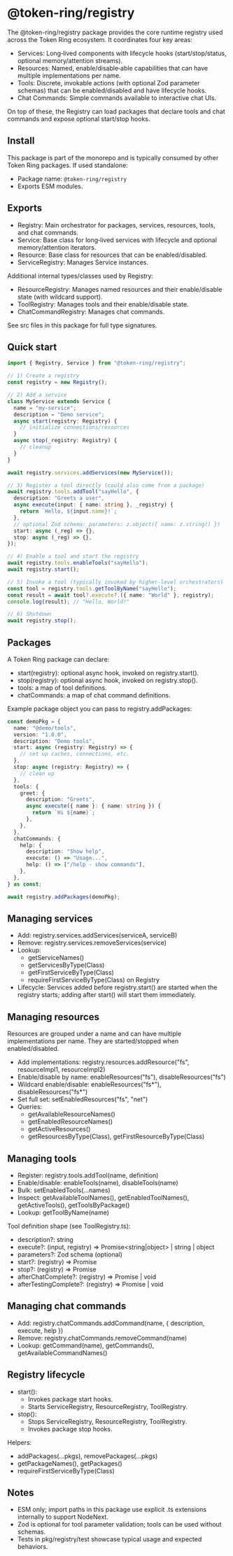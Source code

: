 # @token-ring/registry

The @token-ring/registry package provides the core runtime registry used across the Token Ring ecosystem. It coordinates four key areas:

- Services: Long‑lived components with lifecycle hooks (start/stop/status, optional memory/attention streams).
- Resources: Named, enable/disable‑able capabilities that can have multiple implementations per name.
- Tools: Discrete, invokable actions (with optional Zod parameter schemas) that can be enabled/disabled and have lifecycle hooks.
- Chat Commands: Simple commands available to interactive chat UIs.

On top of these, the Registry can load packages that declare tools and chat commands and expose optional start/stop hooks.

## Install

This package is part of the monorepo and is typically consumed by other Token Ring packages. If used standalone:

- Package name: `@token-ring/registry`
- Exports ESM modules.

## Exports

- Registry: Main orchestrator for packages, services, resources, tools, and chat commands.
- Service: Base class for long‑lived services with lifecycle and optional memory/attention iterators.
- Resource: Base class for resources that can be enabled/disabled.
- ServiceRegistry: Manages Service instances.

Additional internal types/classes used by Registry:
- ResourceRegistry: Manages named resources and their enable/disable state (with wildcard support).
- ToolRegistry: Manages tools and their enable/disable state.
- ChatCommandRegistry: Manages chat commands.

See src files in this package for full type signatures.

## Quick start

```ts
import { Registry, Service } from "@token-ring/registry";

// 1) Create a registry
const registry = new Registry();

// 2) Add a service
class MyService extends Service {
  name = "my-service";
  description = "Demo service";
  async start(registry: Registry) {
    // initialize connections/resources
  }
  async stop(_registry: Registry) {
    // cleanup
  }
}

await registry.services.addServices(new MyService());

// 3) Register a tool directly (could also come from a package)
await registry.tools.addTool("sayHello", {
  description: "Greets a user",
  async execute(input: { name: string }, _registry) {
    return `Hello, ${input.name}!`;
  },
  // optional Zod schema: parameters: z.object({ name: z.string() })
  start: async (_reg) => {},
  stop: async (_reg) => {},
});

// 4) Enable a tool and start the registry
await registry.tools.enableTools("sayHello");
await registry.start();

// 5) Invoke a tool (typically invoked by higher‑level orchestrators)
const tool = registry.tools.getToolByName("sayHello");
const result = await tool?.execute?.({ name: "World" }, registry);
console.log(result); // "Hello, World!"

// 6) Shutdown
await registry.stop();
```

## Packages

A Token Ring package can declare:
- start(registry): optional async hook, invoked on registry.start().
- stop(registry): optional async hook, invoked on registry.stop().
- tools: a map of tool definitions.
- chatCommands: a map of chat command definitions.

Example package object you can pass to registry.addPackages:

```ts
const demoPkg = {
  name: "@demo/tools",
  version: "1.0.0",
  description: "Demo tools",
  start: async (registry: Registry) => {
    // set up caches, connections, etc.
  },
  stop: async (registry: Registry) => {
    // clean up
  },
  tools: {
    greet: {
      description: "Greets",
      async execute({ name }: { name: string }) {
        return `Hi ${name}`;
      },
    },
  },
  chatCommands: {
    help: {
      description: "Show help",
      execute: () => "Usage...",
      help: () => ["/help - show commands"],
    },
  },
} as const;

await registry.addPackages(demoPkg);
```

## Managing services

- Add: registry.services.addServices(serviceA, serviceB)
- Remove: registry.services.removeServices(service)
- Lookup:
  - getServiceNames()
  - getServicesByType(Class)
  - getFirstServiceByType(Class)
  - requireFirstServiceByType(Class) on Registry
- Lifecycle: Services added before registry.start() are started when the registry starts; adding after start() will start them immediately.

## Managing resources

Resources are grouped under a name and can have multiple implementations per name. They are started/stopped when enabled/disabled.

- Add implementations: registry.resources.addResource("fs", resourceImpl1, resourceImpl2)
- Enable/disable by name: enableResources("fs"), disableResources("fs")
- Wildcard enable/disable: enableResources("fs*"), disableResources("fs*")
- Set full set: setEnabledResources("fs", "net")
- Queries:
  - getAvailableResourceNames()
  - getEnabledResourceNames()
  - getActiveResources()
  - getResourcesByType(Class), getFirstResourceByType(Class)

## Managing tools

- Register: registry.tools.addTool(name, definition)
- Enable/disable: enableTools(name), disableTools(name)
- Bulk: setEnabledTools(...names)
- Inspect: getAvailableToolNames(), getEnabledToolNames(), getActiveTools(), getToolsByPackage()
- Lookup: getToolByName(name)

Tool definition shape (see ToolRegistry.ts):
- description?: string
- execute?: (input, registry) => Promise<string|object> | string | object
- parameters?: Zod schema (optional)
- start?: (registry) => Promise<void>
- stop?: (registry) => Promise<void>
- afterChatComplete?: (registry) => Promise<void> | void
- afterTestingComplete?: (registry) => Promise<void> | void

## Managing chat commands

- Add: registry.chatCommands.addCommand(name, { description, execute, help })
- Remove: registry.chatCommands.removeCommand(name)
- Lookup: getCommand(name), getCommands(), getAvailableCommandNames()

## Registry lifecycle

- start():
  - Invokes package start hooks.
  - Starts ServiceRegistry, ResourceRegistry, ToolRegistry.
- stop():
  - Stops ServiceRegistry, ResourceRegistry, ToolRegistry.
  - Invokes package stop hooks.

Helpers:
- addPackages(...pkgs), removePackages(...pkgs)
- getPackageNames(), getPackages()
- requireFirstServiceByType<T>(Class)

## Notes

- ESM only; import paths in this package use explicit .ts extensions internally to support NodeNext.
- Zod is optional for tool parameter validation; tools can be used without schemas.
- Tests in pkg/registry/test showcase typical usage and expected behaviors.
